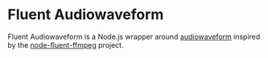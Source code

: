 # Fluent Audiowaveform
Fluent Audiowaveform is a Node.js wrapper around [audiowaveform](https://github.com/bbc/audiowaveform) inspired by the [node-fluent-ffmpeg](https://github.com/fluent-ffmpeg/node-fluent-ffmpeg) project.
